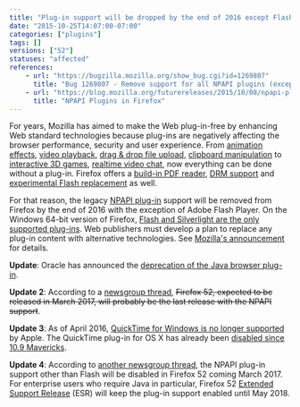 ```yaml
---
title: "Plug-in support will be dropped by the end of 2016 except Flash"
date: "2015-10-25T14:07:00-07:00"
categories: ["plugins"]
tags: []
versions: ["52"]
statuses: "affected"
references:
    - url: "https://bugzilla.mozilla.org/show_bug.cgi?id=1269807"
      title: "Bug 1269807 - Remove support for all NPAPI plugins (except Flash)"
    - url: "https://blog.mozilla.org/futurereleases/2015/10/08/npapi-plugins-in-firefox/"
      title: "NPAPI Plugins in Firefox"
---
```

For years, Mozilla has aimed to make the Web plug-in-free by enhancing Web standard technologies because plug-ins are negatively affecting the browser performance, security and user experience. From [animation effects](https://developer.mozilla.org/en-US/docs/Web/CSS/CSS_Animations/Using_CSS_animations), [video playback](https://developer.mozilla.org/en-US/docs/Web/Guide/HTML/Using_HTML5_audio_and_video), [drag & drop file upload](https://developer.mozilla.org/en-US/docs/Web/Guide/HTML/Drag_and_drop), [clipboard manipulation](https://hacks.mozilla.org/2015/09/flash-free-clipboard-for-the-web/) to [interactive 3D games](https://developer.mozilla.org/en-US/docs/Games), [realtime video chat](https://developer.mozilla.org/en-US/docs/Web/Guide/API/WebRTC), now everything can be done without a plug-in. Firefox offers a [build-in PDF reader](https://support.mozilla.org/en-US/kb/view-pdf-files-firefox-without-downloading-them), [DRM support](https://support.mozilla.org/en-US/kb/enable-drm) and [experimental Flash replacement](https://developer.mozilla.org/en-US/docs/Mozilla/Projects/Shumway) as well.

For that reason, the legacy [NPAPI plug-in](https://developer.mozilla.org/en-US/Add-ons/Plugins) support will be removed from Firefox by the end of 2016 with the exception of Adobe Flash Player. On the Windows 64-bit version of Firefox, [Flash and Silverlight are the only supported plug-ins](https://www.fxsitecompat.com/en-CA/docs/2015/64-bit-firefox-for-windows-is-officially-available-flash-and-silverlight-are-the-only-supported-plug-ins/). Web publishers must develop a plan to replace any plug-in content with alternative technologies. See [Mozilla's announcement](https://blog.mozilla.org/futurereleases/2015/10/08/npapi-plugins-in-firefox/) for details.

**Update**: Oracle has announced the [deprecation of the Java browser plug-in](https://blogs.oracle.com/java-platform-group/entry/moving_to_a_plugin_free).

**Update 2**: According to a [newsgroup thread](https://groups.google.com/d/topic/mozilla.dev.tech.plugins/GwlsaOlMRrs/discussion), <del>Firefox 52, expected to be released in March 2017, will probably be the last release with the NPAPI support</del>.

**Update 3**: As of April 2016, [QuickTime for Windows is no longer supported](https://support.apple.com/en-ca/HT201175) by Apple. The QuickTime plug-in for OS X has already been [disabled since 10.9 Mavericks](https://support.apple.com/en-ca/HT205081).

**Update 4**: According to [another newsgroup thread](https://groups.google.com/d/topic/mozilla.dev.tech.plugins/Cu1rOVEn45M/discussion), the NPAPI plug-in support other than Flash will be disabled in Firefox 52 coming March 2017. For enterprise users who require Java in particular, Firefox 52 [Extended Support Release](https://www.mozilla.org/en-US/firefox/organizations/) (ESR) will keep the plug-in support enabled until May 2018.
